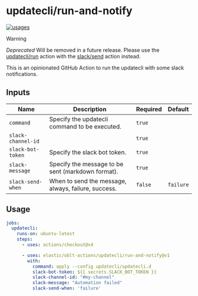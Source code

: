 # <!--name-->updatecli/run-and-notify<!--/name-->

[![usages](https://img.shields.io/badge/usages-white?logo=githubactions&logoColor=blue)](https://github.com/search?q=elastic%2Foblt-actions%2Fupdatecli%2Frun-and-notify+%28path%3A.github%2Fworkflows+OR+path%3A**%2Faction.yml+OR+path%3A**%2Faction.yaml%29&type=code)

> [!WARNING]
> *Deprecated* Will be removed in a future release.
> Please use the [updatecli/run](../run/README.md) action with the [slack/send](../../slack/send/README.md) action instead.

<!--description-->
This is an opinionated GitHub Action to run the updatecli with some slack
notifications.
<!--/description-->

## Inputs
<!--inputs-->
| Name               | Description                                         | Required | Default   |
|--------------------|-----------------------------------------------------|----------|-----------|
| `command`          | Specify the updatecli command to be executed.       | `true`   | ` `       |
| `slack-channel-id` |                                                     | `true`   | ` `       |
| `slack-bot-token`  | Specify the slack bot token.                        | `true`   | ` `       |
| `slack-message`    | Specify the message to be sent (markdown format).   | `true`   | ` `       |
| `slack-send-when`  | When to send the message, always, failure, success. | `false`  | `failure` |
<!--/inputs-->

## Usage
<!--usage action="elastic/oblt-actions/**" version="env:VERSION"-->
```yaml
jobs:
  updatecli:
    runs-on: ubuntu-latest
    steps:
      - uses: actions/checkout@v4

      - uses: elastic/oblt-actions/updatecli/run-and-notify@v1
        with:
          command: apply --config updatecli/updatecli.d
          slack-bot-token: ${{ secrets.SLACK_BOT_TOKEN }}
          slack-channel-id: "#my-channel"
          slack-message: "Automation failed"
          slack-send-when: 'failure'
```
<!--/usage-->
